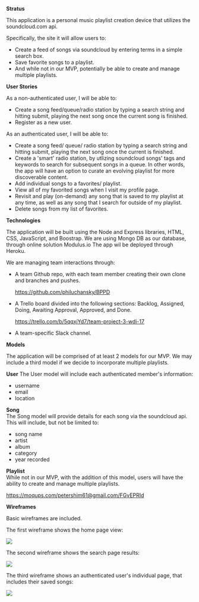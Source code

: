 **Stratus**

This application is a personal music playlist creation device that utilizes the soundcloud.com api.

Specifically, the site it will allow users to:

- Create a feed of songs via soundcloud by entering terms in a simple search box.
- Save favorite songs to a playlist.
- And while not in our MVP, potentially be able to create and manage multiple playlists.


**User Stories**

As a non-authenticated user, I will be able to:

- Create a song feed/queue/radio station by typing a search string and hitting submit, playing the next song once the current song is finished.
- Register as a new user.


As an authenticated user, I will be able to:

- Create a song feed/ queue/ radio station by typing a search string and hitting submit, playing the next song once the current is finished.
- Create a 'smart' radio station, by utlizing soundcloud songs' tags and keywords to search for subsequent songs in a queue. In other words, the app will have an option to curate an evolving playlist for more discoverable content.
- Add individual songs to a favorites/ playlist.
- View all of my favorited songs when I visit my profile page.
- Revisit and play (on-demand) any song that is saved to my playlist at any time, as well as any song that I search for outside of my playlist.
- Delete songs from my list of favorites.



**Technologies**

The application will be built using the Node and Express libraries, HTML, CSS, JavaScript, and Boostrap. We are using Mongo DB as our database, through online solution Modulus.io The app wil be deployed through Heroku.

We are managing team interactions through:

- A team Github repo, with each team member creating their own clone and branches and pushes.
	
	<https://github.com/philuchansky/BPPD>
	
- A Trello board divided into the following sections: Backlog, Assigned, Doing, Awaiting Approval, Approved, and Done.

	<https://trello.com/b/5qqxjYd7/team-project-3-wdi-17>

- A team-specific Slack channel.


**Models**

The application will be comprised of at least 2 models for our MVP. We may include a third model if we decide to incorporate multiple playlists.

**User** 
The User model will include each authenticated member's information:

- username
- email
- location

**Song**  
The Song model will provide details for each song via the soundcloud api. This will include, but not be limited to:

- song name
- artist
- album
- category
- year recorded

**Playlist**  
While not in our MVP, with the addition of this model, users will have the ability to create and manage multiple playlists.

https://moqups.com/petershim61@gmail.com/FGvEPRId

**Wireframes**

Basic wireframes are included.

The first wireframe shows the home page view:

![](screenshots/bppd_landingpage.png)

The second wireframe shows the search page results:

![](screenshots/bppd_searchresults.png)

The third wireframe shows an authenticated user's individual page, that includes their saved songs:

![](screenshots/bppd_favoritespage.png)
